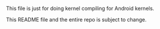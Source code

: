 This file is just for doing kernel compiling for Android kernels.

This README file and the entire repo is subject to change.
